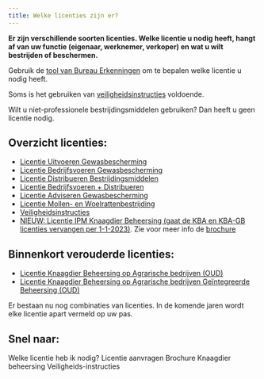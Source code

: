 ```yaml
---
title: Welke licenties zijn er?
---
```


**Er zijn verschillende soorten licenties. Welke licentie u nodig heeft, hangt af van uw functie (eigenaar, werknemer, verkoper) en wat u wilt bestrijden of beschermen.**

Gebruik de [tool van Bureau Erkenningen](/licenties/welke-licentie-heb-ik-nodig) om te bepalen welke licentie u nodig heeft.

Soms is het gebruiken van [veiligheidsinstructies](/licenties/welke-licenties-zijn-er/veiligheidsinstructies) voldoende.

Wilt u niet-professionele bestrijdingsmiddelen gebruiken? Dan heeft u geen licentie nodig.

## Overzicht licenties:

- [Licentie Uitvoeren Gewasbescherming](/licenties/welke-licenties-zijn-er/licentie-uitvoeren-gewasbescherming)
- [Licentie Bedrijfsvoeren Gewasbescherming](/licenties/welke-licenties-zijn-er/licentie-bedrijfsvoeren-gewasbescherming/)
- [Licentie Distribueren Bestrijdingsmiddelen](/licenties/welke-licenties-zijn-er/licentie-distribueren-bestrijdingsmiddelen)
- [Licentie Bedrijfsvoeren + Distribueren](/licenties/welke-licenties-zijn-er/licentie-bedrijfsvoeren-distribueren)
- [Licentie Adviseren Gewasbescherming](/licenties/welke-licenties-zijn-er/licentie-adviseren-gewasbescherming)
- [Licentie Mollen- en Woelrattenbestrijding](/licenties/welke-licenties-zijn-er/licentie-mollen-en-woelrattenbestrijding)
- [Veiligheidsinstructies](/licenties/welke-licenties-zijn-er/veiligheidsinstructies)
- [NIEUW: Licentie IPM Knaagdier Beheersing (gaat de KBA en KBA-GB licenties vervangen per 1-1-2023)](/licenties/welke-licenties-zijn-er/licentie-ipm-knaagdierbeheersing-op-agrarische-bedrijven). Zie voor meer info de [brochure](https://administratie.erkenningen.nl/Portals/1/20220128_Folder_knaagdierbeheersing-2021.pdf)

## Binnenkort verouderde licenties:

- [Licentie Knaagdier Beheersing op Agrarische bedrijven (OUD)](/licenties/welke-licenties-zijn-er/licentie-knaagdierbeheersing-op-agrarische-bedrijven)
- [Licentie Knaagdier Beheersing op Agrarische bedrijven Geïntegreerde Beheersing (OUD)](/licenties/welke-licenties-zijn-er/licentie-knaagdierbeheersing-op-agrarische-bedrijven-geintegreerde-beheersing)

Er bestaan nu nog combinaties van licenties. In de komende jaren wordt elke licentie apart vermeld op uw pas.

## Snel naar:

<LinkButtonContainer>
<LinkButton to="/licenties/welke-licentie-heb-ik-nodig">Welke licentie heb ik nodig?</LinkButton>
<LinkButton to="/licenties/licentie-aanvragen">Licentie aanvragen</LinkButton>
<LinkButton to="https://administratie.erkenningen.nl/Portals/1/20220128_Folder_knaagdierbeheersing-2021.pdf">Brochure Knaagdier beheersing</LinkButton>
<LinkButton to="/licenties/welke-licenties-zijn-er/veiligheidsinstructies">Veiligheids-instructies</LinkButton>
</LinkButtonContainer>
